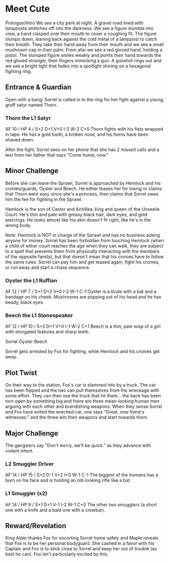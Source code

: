# Meet Cute
Prologue/Intro
We see a city park at night. A gravel road lined with lampposts stretches off into the darkness. We see a figure stumble into view, a hand clasped over their mouth to cover a coughing fit. The figure slumps down, leaning back against the cold metal of a lamppost to catch their breath. They take their hand away from their mouth and we see a small mushroom cap in their palm. From afar we see a red gloved hand, holding a pistol. The slumped figure smiles weakly and points their hand towards the red gloved stranger, their fingers mimicking a gun. A gunshot rings out and we see a bright light that fades into a spotlight shining on a hexagonal fighting ring.

## Entrance & Guardian
Open with a bang: Sorrel is called in to the ring for her fight against a young, gruff satyr named Thorn.

### Thorn the L1 Satyr
AF 10 / HP 4 / S+2 D+1 V+0 I-2 W-2 C+0
Thorn fights with his fists wrapped in tape. He has a gold tooth, a broken nose, and his horns have been shaved down.

After the fight, Sorrel sees on her phone that she has 2 missed calls and a text from her father that says "Come home, now."

## Minor Challenge
Before she can leave the Sprawl, Sorrel is approached by Hemlock and his cronies/guards, Oyster and Beech. He either teases her for losing or claims that Thorn went easy since she's a princess, then claims that Sorrel owes him the fee for fighting in the Sprawl.

Hemlock is the son of Castor and Achillea, king and queen of the Unseelie Court. He's thin and pale with greasy black hair, dark eyes, and gold piercings. He looks almost like his skin doesn't fit right, like he's in the wrong body.

Note: Hemlock is NOT in charge of the Sprawl and has no business asking anyone for money. Sorrel has been forbidden from touching Hemlock (when a child of either court reaches the age when they can walk, they are subject to a spell that prevents them from physically interacting with the members of the opposite family), but that doesn't mean that his cronies have to follow the same rules. Sorrel can pay him and get teased again, fight his cronies, or run away and start a chase sequence.

### Oyster the L1 Ruffian
AF 12 / HP 7 / S+1 D+2 V+0 I-2 W-1 C-1
Oyster is a brute with a bat and a bandage on his cheek. Mushrooms are popping out of his head and he has beady, black eyes.

### Beech the L1 Stonespeaker
AF 12 / HP 10 / S+2 D+1 V+0 I-1 W-2 C+1
Beech is a thin, pale wisp of a girl with elongated features and sharp teeth.

Sorrel
Oyster
Beech

Sorrel gets arrested by Fox for fighting, while Hemlock and his cronies get away.

## Plot Twist
On their way to the station, Fox's car is slammed into by a truck. The car has been flipped and the two can pull themselves from the wreckage with some effort. They can then see the truck that hit them... the back has been torn open by something big and there are three mean-looking human men arguing with each other and brandishing weapons. When they sense Sorrel and Fox have exited the wrecked car, one says "Great, now there's witnesses." and the three aim their weapons and start towards them.

## Major Challenge
The gangsters say "Don't worry, we'll be quick." as they advance with violent intent.

### L2 Smuggler Driver
AF 14 / HP 15 / S+2 D-1 V+2 I+0 W-1 C-1
The biggest of the humans has a burn on his face and is holding an old-looking rifle like a bat.

### L1 Smuggler (x2)
AF 14 / HP  9 / S+1 D+1 V-1 I-2 W-1 C+0
The other two smugglers (a short one with a knife and a bald one with a crowbar).

## Reward/Revelation
King Alder thanks Fox for escorting Sorrel home safely and Maple reveals that Fox is to be her personal bodyguard. She cashed in a favor with his Captain and Fox is to stick close to Sorrel and keep her out of trouble (as best he can). Fox isn't particularly excited by this.
